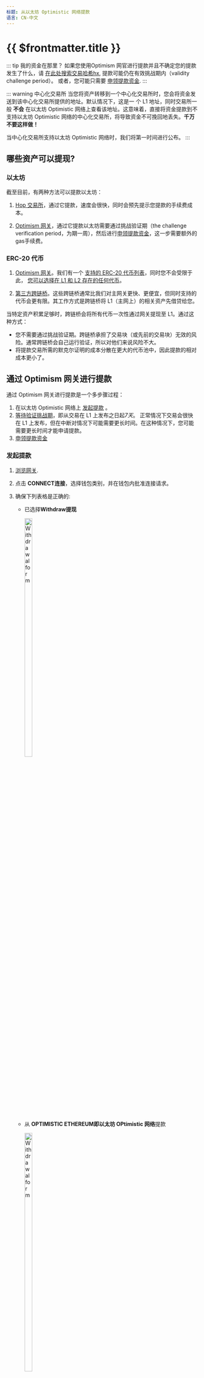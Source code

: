 ```yaml
---
标题: 从以太坊 Optimistic 网络提款
语言: CN-中文
---
```


# {{ $frontmatter.title }}

::: tip 
我的资金在那里？
如果您使用Optimism 网官进行提款并且不确定您的提款发生了什么，请
[在此处搜索交易哈希hx](https://optimistic.etherscan.io/messagerelayer), 
提款可能仍在有效挑战期内（validity challenge period）。
或者，您可能只需要 [申领提款资金](#申领提款资金).
:::

::: warning 
中心化交易所
当您将资产转移到一个中心化交易所时，您会将资金发送到该中心化交易所提供的地址。默认情况下，这是一
个 L1 地址，同时交易所一般 **不会** 在以太坊 Optimistic 网络上查看该地址。这意味着，直接将资金提款到不
支持以太坊 Optimistic 网络的中心化交易所，将导致资金不可挽回地丢失。**千万不要这样做！**

当中心化交易所支持以太坊 Optimistic 网络时，我们将第一时间进行公布。
:::


## 哪些资产可以提现?

### 以太坊

截至目前，有两种方法可以提款以太坊：

1. [Hop 交易所](https://app.hop.exchange/send?token=ETH&sourceNetwork=optimism&destNetwork=ethereum)，通过它提款，速度会很快，同时会预先提示您提款的手续费成本。

2. [ Optimism 网关](https://gateway.optimism.io/)，通过它提款以太坊需要通过挑战验证期（the challenge verification period，为期一周），然后进行[申领提款资金](#claim-the-withdrawal)，这一步需要额外的gas手续费。


### ERC-20 代币

1. [ Optimism 网关](https://gateway.optimism.io/)。我们有一个 [支持的 ERC-20 代币列表](https://static.optimism.io/optimism.tokenlist.json)，同时您不会受限于此， [您可以选择在 L1 和 L2 存在的任何代币](https://optimismpbc.medium.com/arbitrary-token-bridging-d552f6bef694)。

2. [第三方跨链桥](https://www.optimism.io/apps/bridges)。这些跨链桥通常比我们对主网关更快、更便宜，但同时支持的代币会更有限。其工作方式是跨链桥将 L1（主网上）的相关资产先借贷给您。

  当特定资产积累足够时，跨链桥会将所有代币一次性通过网关提现至 L1。通过这种方式：

  * 您不需要通过挑战验证期。跨链桥承担了交易块（或先前的交易块）无效的风险。通常跨链桥会自己运行验证，所以对他们来说风险不大。
  * 将提款交易所需的默克尔证明的成本分散在更大的代币池中，因此提款的相对成本更小了。 



## 通过 Optimism 网关进行提款

通过 Optimism 网关进行提款是一个多步骤过程：

1. 在以太坊 Optimistic 网络上 [发起提款](#发起提款) 。
2. [等待验证挑战期](#等待期)，即从交易在 L1 上发布之日起*7天*。 
   正常情况下交易会很快在 L1 上发布，但在中断对情况下可能需要更长时间。在这种情况下，您可能需要更长时间才能申请提款。
3. [申领提款资金](#申领提款资金)

### 发起提款

1. [浏览网关](https://gateway.optimism.io/).
2. 点击 **CONNECT连接**，选择钱包类别，并在钱包内批准连接请求。
3. 确保下列表格是正确的:

   * 已选择**Withdraw提现** 
    
     <div style="display:inline-block">
     <img src="../../assets/docs/users/withdraw/withdraw-form-a.png" alt="Withdrawal form" width="40%" style="float:left">
     </div>

   * 从 **OPTIMISTIC ETHEREUM即以太坊 OPtimistic 网络**提款

     <div style="display:inline-block">
     <img src="../../assets/docs/users/withdraw/withdraw-form-b.png" alt="Withdrawal form" width="40%" style="float:left">
     </div>

   * 资产选择您可以提现的资产。

     <div style="display:inline-block">
     <img src="../../assets/docs/users/withdraw/withdraw-form-d.png" alt="Withdrawal form" width="40%" style="float:left">
     </div>

   * 设定您账户中可以提现的数额。如果您想提现所有数额，请点击**MAX** 。
   
     <div style="display:inline-block">
     <img src="../../assets/docs/users/withdraw/withdraw-form-c.png" alt="Withdrawal form" width="40%" style="float:left">
     </div>


4. 点击 **WITHDRAW提现**。
5. 再次点击 **WITHDRAW提现**。
6. 在钱包中确认交易。

### 等待期

有几种方法可以查看您的提款是否已准备好可以进行领取：

*  [浏览网关](https://gateway.optimism.io/) 并单击您的账号。这会向您显示最近提款的列表及其状态：

  <div style="display:inline-block">
  <img src="../../assets/docs/users/withdraw/withdrawal-gw-1.png" alt="Withdrawal date on the gateway" width="40%" style="float:left">
  </div>

  点击特定的提款明细产看还需要多久可以领取。

  <div style="display:inline-block">
  <img src="../../assets/docs/users/withdraw/withdrawal-gw-2.png" alt="Withdrawal date on the gateway" width="40%" style="float:left">
  </div>

*  [在Optimistic Etherscan 浏览器上](https://optimistic.etherscan.io/messagerelayer)搜索交易哈希。 
  如果提款准备就绪，您就可以点击 **Execute执行**按钮。
  
*  您可以在 [Optimistic Etherscan 浏览器上](https://optimistic.etherscan.io/)搜索交易哈希。点击 L1 State Root Submission Tx。

  <div style="display:inline-block">
  <img src="../../assets/docs/users/withdraw/withdrawal-etherscan-1.png" alt="Withdrawal date on Etherscan" width="40%" style="float:left">
  </div>

  当交易被确认时，验证挑战期就开始了：

  <div style="display:inline-block">
  <img src="../../assets/docs/users/withdraw/withdrawal-etherscan-2.png" alt="Withdrawal date on Etherscan" width="40%" style="float:left">
  </div>

### 申领提现资金

1. 当挑战期结束后，网关中对交易状态将更新为**Ready to claim!可以领取了！**。点击交易条目。

   <div style="display:inline-block">
   <img src="../../assets/docs/users/withdraw/claim-a.png" alt="Claiming" width="40%" style="float:left">
   </div>

2. 点击 **CLAIM WITHDRAWAL申领提现资金**，等待创建交易，并在钱包内批准交易。申领成功！

   <div style="display:inline-block">
   <img src="../../assets/docs/users/withdraw/claim-b.png" alt="Claiming" width="40%" style="float:left">
   </div>
